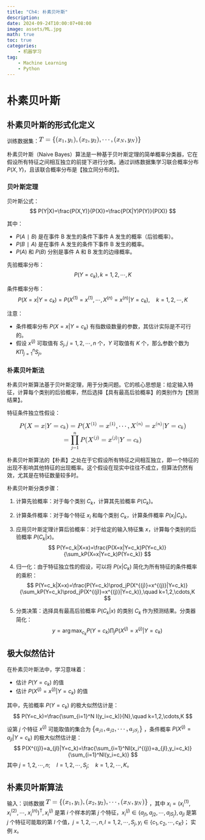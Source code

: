 ```yaml
---
title: "Ch4: 朴素贝叶斯"
description: 
date: 2024-09-24T10:00:07+08:00
image: assets/ML.jpg
math: true
toc: true
categories:
    - 机器学习
tag:
    - Machine Learning
    - Python
---
```


# 朴素贝叶斯
## 朴素贝叶斯的形式化定义

训练数据集：<svg xmlns="http://www.w3.org/2000/svg" width="35.145ex" height="2.262ex" viewBox="0 -750 15534.3 1000" xmlns:xlink="http://www.w3.org/1999/xlink" aria-hidden="true" style=""><defs><path id="MJX-2-TEX-I-1D447" d="M40 437Q21 437 21 445Q21 450 37 501T71 602L88 651Q93 669 101 677H569H659Q691 677 697 676T704 667Q704 661 687 553T668 444Q668 437 649 437Q640 437 637 437T631 442L629 445Q629 451 635 490T641 551Q641 586 628 604T573 629Q568 630 515 631Q469 631 457 630T439 622Q438 621 368 343T298 60Q298 48 386 46Q418 46 427 45T436 36Q436 31 433 22Q429 4 424 1L422 0Q419 0 415 0Q410 0 363 1T228 2Q99 2 64 0H49Q43 6 43 9T45 27Q49 40 55 46H83H94Q174 46 189 55Q190 56 191 56Q196 59 201 76T241 233Q258 301 269 344Q339 619 339 625Q339 630 310 630H279Q212 630 191 624Q146 614 121 583T67 467Q60 445 57 441T43 437H40Z"></path><path id="MJX-2-TEX-N-3D" d="M56 347Q56 360 70 367H707Q722 359 722 347Q722 336 708 328L390 327H72Q56 332 56 347ZM56 153Q56 168 72 173H708Q722 163 722 153Q722 140 707 133H70Q56 140 56 153Z"></path><path id="MJX-2-TEX-N-7B" d="M434 -231Q434 -244 428 -250H410Q281 -250 230 -184Q225 -177 222 -172T217 -161T213 -148T211 -133T210 -111T209 -84T209 -47T209 0Q209 21 209 53Q208 142 204 153Q203 154 203 155Q189 191 153 211T82 231Q71 231 68 234T65 250T68 266T82 269Q116 269 152 289T203 345Q208 356 208 377T209 529V579Q209 634 215 656T244 698Q270 724 324 740Q361 748 377 749Q379 749 390 749T408 750H428Q434 744 434 732Q434 719 431 716Q429 713 415 713Q362 710 332 689T296 647Q291 634 291 499V417Q291 370 288 353T271 314Q240 271 184 255L170 250L184 245Q202 239 220 230T262 196T290 137Q291 131 291 1Q291 -134 296 -147Q306 -174 339 -192T415 -213Q429 -213 431 -216Q434 -219 434 -231Z"></path><path id="MJX-2-TEX-N-28" d="M94 250Q94 319 104 381T127 488T164 576T202 643T244 695T277 729T302 750H315H319Q333 750 333 741Q333 738 316 720T275 667T226 581T184 443T167 250T184 58T225 -81T274 -167T316 -220T333 -241Q333 -250 318 -250H315H302L274 -226Q180 -141 137 -14T94 250Z"></path><path id="MJX-2-TEX-I-1D465" d="M52 289Q59 331 106 386T222 442Q257 442 286 424T329 379Q371 442 430 442Q467 442 494 420T522 361Q522 332 508 314T481 292T458 288Q439 288 427 299T415 328Q415 374 465 391Q454 404 425 404Q412 404 406 402Q368 386 350 336Q290 115 290 78Q290 50 306 38T341 26Q378 26 414 59T463 140Q466 150 469 151T485 153H489Q504 153 504 145Q504 144 502 134Q486 77 440 33T333 -11Q263 -11 227 52Q186 -10 133 -10H127Q78 -10 57 16T35 71Q35 103 54 123T99 143Q142 143 142 101Q142 81 130 66T107 46T94 41L91 40Q91 39 97 36T113 29T132 26Q168 26 194 71Q203 87 217 139T245 247T261 313Q266 340 266 352Q266 380 251 392T217 404Q177 404 142 372T93 290Q91 281 88 280T72 278H58Q52 284 52 289Z"></path><path id="MJX-2-TEX-N-31" d="M213 578L200 573Q186 568 160 563T102 556H83V602H102Q149 604 189 617T245 641T273 663Q275 666 285 666Q294 666 302 660V361L303 61Q310 54 315 52T339 48T401 46H427V0H416Q395 3 257 3Q121 3 100 0H88V46H114Q136 46 152 46T177 47T193 50T201 52T207 57T213 61V578Z"></path><path id="MJX-2-TEX-N-2C" d="M78 35T78 60T94 103T137 121Q165 121 187 96T210 8Q210 -27 201 -60T180 -117T154 -158T130 -185T117 -194Q113 -194 104 -185T95 -172Q95 -168 106 -156T131 -126T157 -76T173 -3V9L172 8Q170 7 167 6T161 3T152 1T140 0Q113 0 96 17Z"></path><path id="MJX-2-TEX-I-1D466" d="M21 287Q21 301 36 335T84 406T158 442Q199 442 224 419T250 355Q248 336 247 334Q247 331 231 288T198 191T182 105Q182 62 196 45T238 27Q261 27 281 38T312 61T339 94Q339 95 344 114T358 173T377 247Q415 397 419 404Q432 431 462 431Q475 431 483 424T494 412T496 403Q496 390 447 193T391 -23Q363 -106 294 -155T156 -205Q111 -205 77 -183T43 -117Q43 -95 50 -80T69 -58T89 -48T106 -45Q150 -45 150 -87Q150 -107 138 -122T115 -142T102 -147L99 -148Q101 -153 118 -160T152 -167H160Q177 -167 186 -165Q219 -156 247 -127T290 -65T313 -9T321 21L315 17Q309 13 296 6T270 -6Q250 -11 231 -11Q185 -11 150 11T104 82Q103 89 103 113Q103 170 138 262T173 379Q173 380 173 381Q173 390 173 393T169 400T158 404H154Q131 404 112 385T82 344T65 302T57 280Q55 278 41 278H27Q21 284 21 287Z"></path><path id="MJX-2-TEX-N-29" d="M60 749L64 750Q69 750 74 750H86L114 726Q208 641 251 514T294 250Q294 182 284 119T261 12T224 -76T186 -143T145 -194T113 -227T90 -246Q87 -249 86 -250H74Q66 -250 63 -250T58 -247T55 -238Q56 -237 66 -225Q221 -64 221 250T66 725Q56 737 55 738Q55 746 60 749Z"></path><path id="MJX-2-TEX-N-32" d="M109 429Q82 429 66 447T50 491Q50 562 103 614T235 666Q326 666 387 610T449 465Q449 422 429 383T381 315T301 241Q265 210 201 149L142 93L218 92Q375 92 385 97Q392 99 409 186V189H449V186Q448 183 436 95T421 3V0H50V19V31Q50 38 56 46T86 81Q115 113 136 137Q145 147 170 174T204 211T233 244T261 278T284 308T305 340T320 369T333 401T340 431T343 464Q343 527 309 573T212 619Q179 619 154 602T119 569T109 550Q109 549 114 549Q132 549 151 535T170 489Q170 464 154 447T109 429Z"></path><path id="MJX-2-TEX-N-22EF" d="M78 250Q78 274 95 292T138 310Q162 310 180 294T199 251Q199 226 182 208T139 190T96 207T78 250ZM525 250Q525 274 542 292T585 310Q609 310 627 294T646 251Q646 226 629 208T586 190T543 207T525 250ZM972 250Q972 274 989 292T1032 310Q1056 310 1074 294T1093 251Q1093 226 1076 208T1033 190T990 207T972 250Z"></path><path id="MJX-2-TEX-I-1D441" d="M234 637Q231 637 226 637Q201 637 196 638T191 649Q191 676 202 682Q204 683 299 683Q376 683 387 683T401 677Q612 181 616 168L670 381Q723 592 723 606Q723 633 659 637Q635 637 635 648Q635 650 637 660Q641 676 643 679T653 683Q656 683 684 682T767 680Q817 680 843 681T873 682Q888 682 888 672Q888 650 880 642Q878 637 858 637Q787 633 769 597L620 7Q618 0 599 0Q585 0 582 2Q579 5 453 305L326 604L261 344Q196 88 196 79Q201 46 268 46H278Q284 41 284 38T282 19Q278 6 272 0H259Q228 2 151 2Q123 2 100 2T63 2T46 1Q31 1 31 10Q31 14 34 26T39 40Q41 46 62 46Q130 49 150 85Q154 91 221 362L289 634Q287 635 234 637Z"></path><path id="MJX-2-TEX-N-7D" d="M65 731Q65 745 68 747T88 750Q171 750 216 725T279 670Q288 649 289 635T291 501Q292 362 293 357Q306 312 345 291T417 269Q428 269 431 266T434 250T431 234T417 231Q380 231 345 210T298 157Q293 143 292 121T291 -28V-79Q291 -134 285 -156T256 -198Q202 -250 89 -250Q71 -250 68 -247T65 -230Q65 -224 65 -223T66 -218T69 -214T77 -213Q91 -213 108 -210T146 -200T183 -177T207 -139Q208 -134 209 3L210 139Q223 196 280 230Q315 247 330 250Q305 257 280 270Q225 304 212 352L210 362L209 498Q208 635 207 640Q195 680 154 696T77 713Q68 713 67 716T65 731Z"></path></defs><g stroke="currentColor" fill="currentColor" stroke-width="0" transform="matrix(1 0 0 -1 0 0)"><g data-mml-node="math"><g data-mml-node="mi"><use xlink:href="#MJX-2-TEX-I-1D447"></use></g><g data-mml-node="mo" transform="translate(981.8, 0)"><use xlink:href="#MJX-2-TEX-N-3D"></use></g><g data-mml-node="mo" transform="translate(2037.6, 0)"><use xlink:href="#MJX-2-TEX-N-7B"></use></g><g data-mml-node="mo" transform="translate(2537.6, 0)"><use xlink:href="#MJX-2-TEX-N-28"></use></g><g data-mml-node="msub" transform="translate(2926.6, 0)"><g data-mml-node="mi"><use xlink:href="#MJX-2-TEX-I-1D465"></use></g><g data-mml-node="mn" transform="translate(572, -150) scale(0.707)"><use xlink:href="#MJX-2-TEX-N-31"></use></g></g><g data-mml-node="mo" transform="translate(3902.1, 0)"><use xlink:href="#MJX-2-TEX-N-2C"></use></g><g data-mml-node="msub" transform="translate(4346.8, 0)"><g data-mml-node="mi"><use xlink:href="#MJX-2-TEX-I-1D466"></use></g><g data-mml-node="mn" transform="translate(490, -150) scale(0.707)"><use xlink:href="#MJX-2-TEX-N-31"></use></g></g><g data-mml-node="mo" transform="translate(5240.3, 0)"><use xlink:href="#MJX-2-TEX-N-29"></use></g><g data-mml-node="mo" transform="translate(5629.3, 0)"><use xlink:href="#MJX-2-TEX-N-2C"></use></g><g data-mml-node="mo" transform="translate(6074, 0)"><use xlink:href="#MJX-2-TEX-N-28"></use></g><g data-mml-node="msub" transform="translate(6463, 0)"><g data-mml-node="mi"><use xlink:href="#MJX-2-TEX-I-1D465"></use></g><g data-mml-node="mn" transform="translate(572, -150) scale(0.707)"><use xlink:href="#MJX-2-TEX-N-32"></use></g></g><g data-mml-node="mo" transform="translate(7438.5, 0)"><use xlink:href="#MJX-2-TEX-N-2C"></use></g><g data-mml-node="msub" transform="translate(7883.2, 0)"><g data-mml-node="mi"><use xlink:href="#MJX-2-TEX-I-1D466"></use></g><g data-mml-node="mn" transform="translate(490, -150) scale(0.707)"><use xlink:href="#MJX-2-TEX-N-32"></use></g></g><g data-mml-node="mo" transform="translate(8776.8, 0)"><use xlink:href="#MJX-2-TEX-N-29"></use></g><g data-mml-node="mo" transform="translate(9165.8, 0)"><use xlink:href="#MJX-2-TEX-N-2C"></use></g><g data-mml-node="mo" transform="translate(9610.4, 0)"><use xlink:href="#MJX-2-TEX-N-22EF"></use></g><g data-mml-node="mo" transform="translate(10949.1, 0)"><use xlink:href="#MJX-2-TEX-N-2C"></use></g><g data-mml-node="mo" transform="translate(11393.8, 0)"><use xlink:href="#MJX-2-TEX-N-28"></use></g><g data-mml-node="msub" transform="translate(11782.8, 0)"><g data-mml-node="mi"><use xlink:href="#MJX-2-TEX-I-1D465"></use></g><g data-mml-node="mi" transform="translate(572, -150) scale(0.707)"><use xlink:href="#MJX-2-TEX-I-1D441"></use></g></g><g data-mml-node="mo" transform="translate(13032.7, 0)"><use xlink:href="#MJX-2-TEX-N-2C"></use></g><g data-mml-node="msub" transform="translate(13477.3, 0)"><g data-mml-node="mi"><use xlink:href="#MJX-2-TEX-I-1D466"></use></g><g data-mml-node="mi" transform="translate(490, -150) scale(0.707)"><use xlink:href="#MJX-2-TEX-I-1D441"></use></g></g><g data-mml-node="mo" transform="translate(14645.3, 0)"><use xlink:href="#MJX-2-TEX-N-29"></use></g><g data-mml-node="mo" transform="translate(15034.3, 0)"><use xlink:href="#MJX-2-TEX-N-7D"></use></g></g></g></svg>

朴素贝叶斯（Naive Bayes）算法是一种基于贝叶斯定理的简单概率分类器，它在假设所有特征之间相互独立的前提下进行分类。通过训练数据集学习联合概率分布 $P(X, Y)$，且该联合概率分布是【独立同分布的】。

### 贝叶斯定理

贝叶斯公式：
$$
P(Y|X)=\frac{P(X,Y)}{P(X)}=\frac{P(X|Y)P(Y)}{P(X)}
$$

其中：
- $P(A∣B)$ 是在事件 B 发生的条件下事件 A 发生的概率（后验概率）。
- $P(B∣A)$ 是在事件 A 发生的条件下事件 B 发生的概率。
- $P(A)$ 和 $P(B)$ 分别是事件 A 和 B 发生的边缘概率。

先验概率分布：
$$
P(Y = c_k), k = 1, 2, \cdots, K
$$

条件概率分布：
$$
P(X=x|Y=c_k)=P(X^{(1)}=x^{(1)},\cdots,X^{(n)}=x^{(n)}|Y=c_k),\quad k=1,2,\cdots,K
$$

注意：
- 条件概率分布 $P(X = x | Y = c_k)$ 有指数级数量的参数，其估计实际是不可行的。
- 假设 $x^{(j)}$ 可取值有 $S_j, j = 1, 2, \cdots, n$ 个，$Y$ 可取值有 $K$ 个，那么参数个数为 $K \Pi^{n}_{j = 1} S_j$。

### 朴素贝叶斯法

朴素贝叶斯算法基于贝叶斯定理，用于分类问题。它的核心思想是：给定输入特征，计算每个类别的后验概率，然后选择【具有最高后验概率】的类别作为【预测结果】。

特征条件独立性假设：

<div style='display: flex; justify-content: center;'>
<svg xmlns="http://www.w3.org/2000/svg" width="57.472ex" height="9.928ex" viewBox="0 -2444 25402.7 4388.1" xmlns:xlink="http://www.w3.org/1999/xlink" aria-hidden="true" style=""><defs><path id="MJX-3-TEX-I-1D443" d="M287 628Q287 635 230 637Q206 637 199 638T192 648Q192 649 194 659Q200 679 203 681T397 683Q587 682 600 680Q664 669 707 631T751 530Q751 453 685 389Q616 321 507 303Q500 302 402 301H307L277 182Q247 66 247 59Q247 55 248 54T255 50T272 48T305 46H336Q342 37 342 35Q342 19 335 5Q330 0 319 0Q316 0 282 1T182 2Q120 2 87 2T51 1Q33 1 33 11Q33 13 36 25Q40 41 44 43T67 46Q94 46 127 49Q141 52 146 61Q149 65 218 339T287 628ZM645 554Q645 567 643 575T634 597T609 619T560 635Q553 636 480 637Q463 637 445 637T416 636T404 636Q391 635 386 627Q384 621 367 550T332 412T314 344Q314 342 395 342H407H430Q542 342 590 392Q617 419 631 471T645 554Z"></path><path id="MJX-3-TEX-N-28" d="M94 250Q94 319 104 381T127 488T164 576T202 643T244 695T277 729T302 750H315H319Q333 750 333 741Q333 738 316 720T275 667T226 581T184 443T167 250T184 58T225 -81T274 -167T316 -220T333 -241Q333 -250 318 -250H315H302L274 -226Q180 -141 137 -14T94 250Z"></path><path id="MJX-3-TEX-I-1D44B" d="M42 0H40Q26 0 26 11Q26 15 29 27Q33 41 36 43T55 46Q141 49 190 98Q200 108 306 224T411 342Q302 620 297 625Q288 636 234 637H206Q200 643 200 645T202 664Q206 677 212 683H226Q260 681 347 681Q380 681 408 681T453 682T473 682Q490 682 490 671Q490 670 488 658Q484 643 481 640T465 637Q434 634 411 620L488 426L541 485Q646 598 646 610Q646 628 622 635Q617 635 609 637Q594 637 594 648Q594 650 596 664Q600 677 606 683H618Q619 683 643 683T697 681T738 680Q828 680 837 683H845Q852 676 852 672Q850 647 840 637H824Q790 636 763 628T722 611T698 593L687 584Q687 585 592 480L505 384Q505 383 536 304T601 142T638 56Q648 47 699 46Q734 46 734 37Q734 35 732 23Q728 7 725 4T711 1Q708 1 678 1T589 2Q528 2 496 2T461 1Q444 1 444 10Q444 11 446 25Q448 35 450 39T455 44T464 46T480 47T506 54Q523 62 523 64Q522 64 476 181L429 299Q241 95 236 84Q232 76 232 72Q232 53 261 47Q262 47 267 47T273 46Q276 46 277 46T280 45T283 42T284 35Q284 26 282 19Q279 6 276 4T261 1Q258 1 243 1T201 2T142 2Q64 2 42 0Z"></path><path id="MJX-3-TEX-N-3D" d="M56 347Q56 360 70 367H707Q722 359 722 347Q722 336 708 328L390 327H72Q56 332 56 347ZM56 153Q56 168 72 173H708Q722 163 722 153Q722 140 707 133H70Q56 140 56 153Z"></path><path id="MJX-3-TEX-I-1D465" d="M52 289Q59 331 106 386T222 442Q257 442 286 424T329 379Q371 442 430 442Q467 442 494 420T522 361Q522 332 508 314T481 292T458 288Q439 288 427 299T415 328Q415 374 465 391Q454 404 425 404Q412 404 406 402Q368 386 350 336Q290 115 290 78Q290 50 306 38T341 26Q378 26 414 59T463 140Q466 150 469 151T485 153H489Q504 153 504 145Q504 144 502 134Q486 77 440 33T333 -11Q263 -11 227 52Q186 -10 133 -10H127Q78 -10 57 16T35 71Q35 103 54 123T99 143Q142 143 142 101Q142 81 130 66T107 46T94 41L91 40Q91 39 97 36T113 29T132 26Q168 26 194 71Q203 87 217 139T245 247T261 313Q266 340 266 352Q266 380 251 392T217 404Q177 404 142 372T93 290Q91 281 88 280T72 278H58Q52 284 52 289Z"></path><path id="MJX-3-TEX-N-7C" d="M139 -249H137Q125 -249 119 -235V251L120 737Q130 750 139 750Q152 750 159 735V-235Q151 -249 141 -249H139Z"></path><path id="MJX-3-TEX-I-1D44C" d="M66 637Q54 637 49 637T39 638T32 641T30 647T33 664T42 682Q44 683 56 683Q104 680 165 680Q288 680 306 683H316Q322 677 322 674T320 656Q316 643 310 637H298Q242 637 242 624Q242 619 292 477T343 333L346 336Q350 340 358 349T379 373T411 410T454 461Q546 568 561 587T577 618Q577 634 545 637Q528 637 528 647Q528 649 530 661Q533 676 535 679T549 683Q551 683 578 682T657 680Q684 680 713 681T746 682Q763 682 763 673Q763 669 760 657T755 643Q753 637 734 637Q662 632 617 587Q608 578 477 424L348 273L322 169Q295 62 295 57Q295 46 363 46Q379 46 384 45T390 35Q390 33 388 23Q384 6 382 4T366 1Q361 1 324 1T232 2Q170 2 138 2T102 1Q84 1 84 9Q84 14 87 24Q88 27 89 30T90 35T91 39T93 42T96 44T101 45T107 45T116 46T129 46Q168 47 180 50T198 63Q201 68 227 171L252 274L129 623Q128 624 127 625T125 627T122 629T118 631T113 633T105 634T96 635T83 636T66 637Z"></path><path id="MJX-3-TEX-I-1D450" d="M34 159Q34 268 120 355T306 442Q362 442 394 418T427 355Q427 326 408 306T360 285Q341 285 330 295T319 325T330 359T352 380T366 386H367Q367 388 361 392T340 400T306 404Q276 404 249 390Q228 381 206 359Q162 315 142 235T121 119Q121 73 147 50Q169 26 205 26H209Q321 26 394 111Q403 121 406 121Q410 121 419 112T429 98T420 83T391 55T346 25T282 0T202 -11Q127 -11 81 37T34 159Z"></path><path id="MJX-3-TEX-I-1D458" d="M121 647Q121 657 125 670T137 683Q138 683 209 688T282 694Q294 694 294 686Q294 679 244 477Q194 279 194 272Q213 282 223 291Q247 309 292 354T362 415Q402 442 438 442Q468 442 485 423T503 369Q503 344 496 327T477 302T456 291T438 288Q418 288 406 299T394 328Q394 353 410 369T442 390L458 393Q446 405 434 405H430Q398 402 367 380T294 316T228 255Q230 254 243 252T267 246T293 238T320 224T342 206T359 180T365 147Q365 130 360 106T354 66Q354 26 381 26Q429 26 459 145Q461 153 479 153H483Q499 153 499 144Q499 139 496 130Q455 -11 378 -11Q333 -11 305 15T277 90Q277 108 280 121T283 145Q283 167 269 183T234 206T200 217T182 220H180Q168 178 159 139T145 81T136 44T129 20T122 7T111 -2Q98 -11 83 -11Q66 -11 57 -1T48 16Q48 26 85 176T158 471L195 616Q196 629 188 632T149 637H144Q134 637 131 637T124 640T121 647Z"></path><path id="MJX-3-TEX-N-29" d="M60 749L64 750Q69 750 74 750H86L114 726Q208 641 251 514T294 250Q294 182 284 119T261 12T224 -76T186 -143T145 -194T113 -227T90 -246Q87 -249 86 -250H74Q66 -250 63 -250T58 -247T55 -238Q56 -237 66 -225Q221 -64 221 250T66 725Q56 737 55 738Q55 746 60 749Z"></path><path id="MJX-3-TEX-N-31" d="M213 578L200 573Q186 568 160 563T102 556H83V602H102Q149 604 189 617T245 641T273 663Q275 666 285 666Q294 666 302 660V361L303 61Q310 54 315 52T339 48T401 46H427V0H416Q395 3 257 3Q121 3 100 0H88V46H114Q136 46 152 46T177 47T193 50T201 52T207 57T213 61V578Z"></path><path id="MJX-3-TEX-N-2C" d="M78 35T78 60T94 103T137 121Q165 121 187 96T210 8Q210 -27 201 -60T180 -117T154 -158T130 -185T117 -194Q113 -194 104 -185T95 -172Q95 -168 106 -156T131 -126T157 -76T173 -3V9L172 8Q170 7 167 6T161 3T152 1T140 0Q113 0 96 17Z"></path><path id="MJX-3-TEX-N-22EF" d="M78 250Q78 274 95 292T138 310Q162 310 180 294T199 251Q199 226 182 208T139 190T96 207T78 250ZM525 250Q525 274 542 292T585 310Q609 310 627 294T646 251Q646 226 629 208T586 190T543 207T525 250ZM972 250Q972 274 989 292T1032 310Q1056 310 1074 294T1093 251Q1093 226 1076 208T1033 190T990 207T972 250Z"></path><path id="MJX-3-TEX-I-1D45B" d="M21 287Q22 293 24 303T36 341T56 388T89 425T135 442Q171 442 195 424T225 390T231 369Q231 367 232 367L243 378Q304 442 382 442Q436 442 469 415T503 336T465 179T427 52Q427 26 444 26Q450 26 453 27Q482 32 505 65T540 145Q542 153 560 153Q580 153 580 145Q580 144 576 130Q568 101 554 73T508 17T439 -10Q392 -10 371 17T350 73Q350 92 386 193T423 345Q423 404 379 404H374Q288 404 229 303L222 291L189 157Q156 26 151 16Q138 -11 108 -11Q95 -11 87 -5T76 7T74 17Q74 30 112 180T152 343Q153 348 153 366Q153 405 129 405Q91 405 66 305Q60 285 60 284Q58 278 41 278H27Q21 284 21 287Z"></path><path id="MJX-3-TEX-LO-220F" d="M220 812Q220 813 218 819T214 829T208 840T199 853T185 866T166 878T140 887T107 893T66 896H56V950H1221V896H1211Q1080 896 1058 812V-311Q1076 -396 1211 -396H1221V-450H725V-396H735Q864 -396 888 -314Q889 -312 889 -311V896H388V292L389 -311Q405 -396 542 -396H552V-450H56V-396H66Q195 -396 219 -314Q220 -312 220 -311V812Z"></path><path id="MJX-3-TEX-I-1D457" d="M297 596Q297 627 318 644T361 661Q378 661 389 651T403 623Q403 595 384 576T340 557Q322 557 310 567T297 596ZM288 376Q288 405 262 405Q240 405 220 393T185 362T161 325T144 293L137 279Q135 278 121 278H107Q101 284 101 286T105 299Q126 348 164 391T252 441Q253 441 260 441T272 442Q296 441 316 432Q341 418 354 401T367 348V332L318 133Q267 -67 264 -75Q246 -125 194 -164T75 -204Q25 -204 7 -183T-12 -137Q-12 -110 7 -91T53 -71Q70 -71 82 -81T95 -112Q95 -148 63 -167Q69 -168 77 -168Q111 -168 139 -140T182 -74L193 -32Q204 11 219 72T251 197T278 308T289 365Q289 372 288 376Z"></path></defs><g stroke="currentColor" fill="currentColor" stroke-width="0" transform="matrix(1 0 0 -1 0 0)"><g data-mml-node="math"><g data-mml-node="mtable"><g data-mml-node="mtr" transform="translate(0, 1500.7)"><g data-mml-node="mtd"><g data-mml-node="mi"><use xlink:href="#MJX-3-TEX-I-1D443"></use></g><g data-mml-node="mo" transform="translate(751, 0)"><use xlink:href="#MJX-3-TEX-N-28"></use></g><g data-mml-node="mi" transform="translate(1140, 0)"><use xlink:href="#MJX-3-TEX-I-1D44B"></use></g><g data-mml-node="mo" transform="translate(2269.8, 0)"><use xlink:href="#MJX-3-TEX-N-3D"></use></g><g data-mml-node="mi" transform="translate(3325.6, 0)"><use xlink:href="#MJX-3-TEX-I-1D465"></use></g><g data-mml-node="TeXAtom" data-mjx-texclass="ORD" transform="translate(3897.6, 0)"><g data-mml-node="mo"><use xlink:href="#MJX-3-TEX-N-7C"></use></g></g><g data-mml-node="mi" transform="translate(4175.6, 0)"><use xlink:href="#MJX-3-TEX-I-1D44C"></use></g><g data-mml-node="mo" transform="translate(5216.3, 0)"><use xlink:href="#MJX-3-TEX-N-3D"></use></g><g data-mml-node="msub" transform="translate(6272.1, 0)"><g data-mml-node="mi"><use xlink:href="#MJX-3-TEX-I-1D450"></use></g><g data-mml-node="TeXAtom" transform="translate(433, -150) scale(0.707)" data-mjx-texclass="ORD"><g data-mml-node="mi"><use xlink:href="#MJX-3-TEX-I-1D458"></use></g></g></g><g data-mml-node="mo" transform="translate(7123.5, 0)"><use xlink:href="#MJX-3-TEX-N-29"></use></g><g data-mml-node="mo" transform="translate(7790.3, 0)"><use xlink:href="#MJX-3-TEX-N-3D"></use></g><g data-mml-node="mi" transform="translate(8846.1, 0)"><use xlink:href="#MJX-3-TEX-I-1D443"></use></g><g data-mml-node="mo" transform="translate(9597.1, 0)"><use xlink:href="#MJX-3-TEX-N-28"></use></g><g data-mml-node="msup" transform="translate(9986.1, 0)"><g data-mml-node="mi"><use xlink:href="#MJX-3-TEX-I-1D44B"></use></g><g data-mml-node="TeXAtom" transform="translate(903.2, 413) scale(0.707)" data-mjx-texclass="ORD"><g data-mml-node="mo"><use xlink:href="#MJX-3-TEX-N-28"></use></g><g data-mml-node="mn" transform="translate(389, 0)"><use xlink:href="#MJX-3-TEX-N-31"></use></g><g data-mml-node="mo" transform="translate(889, 0)"><use xlink:href="#MJX-3-TEX-N-29"></use></g></g></g><g data-mml-node="mo" transform="translate(12120.7, 0)"><use xlink:href="#MJX-3-TEX-N-3D"></use></g><g data-mml-node="msup" transform="translate(13176.5, 0)"><g data-mml-node="mi"><use xlink:href="#MJX-3-TEX-I-1D465"></use></g><g data-mml-node="TeXAtom" transform="translate(572, 413) scale(0.707)" data-mjx-texclass="ORD"><g data-mml-node="mo"><use xlink:href="#MJX-3-TEX-N-28"></use></g><g data-mml-node="mn" transform="translate(389, 0)"><use xlink:href="#MJX-3-TEX-N-31"></use></g><g data-mml-node="mo" transform="translate(889, 0)"><use xlink:href="#MJX-3-TEX-N-29"></use></g></g></g><g data-mml-node="mo" transform="translate(14702.2, 0)"><use xlink:href="#MJX-3-TEX-N-2C"></use></g><g data-mml-node="mo" transform="translate(15146.9, 0)"><use xlink:href="#MJX-3-TEX-N-22EF"></use></g><g data-mml-node="mo" transform="translate(16485.5, 0)"><use xlink:href="#MJX-3-TEX-N-2C"></use></g><g data-mml-node="msup" transform="translate(16930.2, 0)"><g data-mml-node="mi"><use xlink:href="#MJX-3-TEX-I-1D44B"></use></g><g data-mml-node="TeXAtom" transform="translate(903.2, 413) scale(0.707)" data-mjx-texclass="ORD"><g data-mml-node="mo"><use xlink:href="#MJX-3-TEX-N-28"></use></g><g data-mml-node="mi" transform="translate(389, 0)"><use xlink:href="#MJX-3-TEX-I-1D45B"></use></g><g data-mml-node="mo" transform="translate(989, 0)"><use xlink:href="#MJX-3-TEX-N-29"></use></g></g></g><g data-mml-node="mo" transform="translate(19135.6, 0)"><use xlink:href="#MJX-3-TEX-N-3D"></use></g><g data-mml-node="msup" transform="translate(20191.3, 0)"><g data-mml-node="mi"><use xlink:href="#MJX-3-TEX-I-1D465"></use></g><g data-mml-node="TeXAtom" transform="translate(572, 413) scale(0.707)" data-mjx-texclass="ORD"><g data-mml-node="mo"><use xlink:href="#MJX-3-TEX-N-28"></use></g><g data-mml-node="mi" transform="translate(389, 0)"><use xlink:href="#MJX-3-TEX-I-1D45B"></use></g><g data-mml-node="mo" transform="translate(989, 0)"><use xlink:href="#MJX-3-TEX-N-29"></use></g></g></g><g data-mml-node="TeXAtom" data-mjx-texclass="ORD" transform="translate(21787.7, 0)"><g data-mml-node="mo"><use xlink:href="#MJX-3-TEX-N-7C"></use></g></g><g data-mml-node="mi" transform="translate(22065.7, 0)"><use xlink:href="#MJX-3-TEX-I-1D44C"></use></g><g data-mml-node="mo" transform="translate(23106.5, 0)"><use xlink:href="#MJX-3-TEX-N-3D"></use></g><g data-mml-node="msub" transform="translate(24162.3, 0)"><g data-mml-node="mi"><use xlink:href="#MJX-3-TEX-I-1D450"></use></g><g data-mml-node="TeXAtom" transform="translate(433, -150) scale(0.707)" data-mjx-texclass="ORD"><g data-mml-node="mi"><use xlink:href="#MJX-3-TEX-I-1D458"></use></g></g></g><g data-mml-node="mo" transform="translate(25013.7, 0)"><use xlink:href="#MJX-3-TEX-N-29"></use></g></g></g><g data-mml-node="mtr" transform="translate(0, -611.8)"><g data-mml-node="mtd" transform="translate(6777.8, 0)"><g data-mml-node="mo"><use xlink:href="#MJX-3-TEX-N-3D"></use></g><g data-mml-node="munderover" transform="translate(1055.8, 0)"><g data-mml-node="mo"><use xlink:href="#MJX-3-TEX-LO-220F"></use></g><g data-mml-node="TeXAtom" transform="translate(41.5, -1087.9) scale(0.707)" data-mjx-texclass="ORD"><g data-mml-node="mi"><use xlink:href="#MJX-3-TEX-I-1D457"></use></g><g data-mml-node="mo" transform="translate(412, 0)"><use xlink:href="#MJX-3-TEX-N-3D"></use></g><g data-mml-node="mn" transform="translate(1190, 0)"><use xlink:href="#MJX-3-TEX-N-31"></use></g></g><g data-mml-node="mi" transform="translate(426.9, 1150) scale(0.707)"><use xlink:href="#MJX-3-TEX-I-1D45B"></use></g></g><g data-mml-node="mi" transform="translate(2500.4, 0)"><use xlink:href="#MJX-3-TEX-I-1D443"></use></g><g data-mml-node="mo" transform="translate(3251.4, 0)"><use xlink:href="#MJX-3-TEX-N-28"></use></g><g data-mml-node="msup" transform="translate(3640.4, 0)"><g data-mml-node="mi"><use xlink:href="#MJX-3-TEX-I-1D44B"></use></g><g data-mml-node="TeXAtom" transform="translate(903.2, 413) scale(0.707)" data-mjx-texclass="ORD"><g data-mml-node="mo"><use xlink:href="#MJX-3-TEX-N-28"></use></g><g data-mml-node="mi" transform="translate(389, 0)"><use xlink:href="#MJX-3-TEX-I-1D457"></use></g><g data-mml-node="mo" transform="translate(801, 0)"><use xlink:href="#MJX-3-TEX-N-29"></use></g></g></g><g data-mml-node="mo" transform="translate(5712.9, 0)"><use xlink:href="#MJX-3-TEX-N-3D"></use></g><g data-mml-node="msup" transform="translate(6768.7, 0)"><g data-mml-node="mi"><use xlink:href="#MJX-3-TEX-I-1D465"></use></g><g data-mml-node="TeXAtom" transform="translate(572, 413) scale(0.707)" data-mjx-texclass="ORD"><g data-mml-node="mo"><use xlink:href="#MJX-3-TEX-N-28"></use></g><g data-mml-node="mi" transform="translate(389, 0)"><use xlink:href="#MJX-3-TEX-I-1D457"></use></g><g data-mml-node="mo" transform="translate(801, 0)"><use xlink:href="#MJX-3-TEX-N-29"></use></g></g></g><g data-mml-node="TeXAtom" data-mjx-texclass="ORD" transform="translate(8232.1, 0)"><g data-mml-node="mo"><use xlink:href="#MJX-3-TEX-N-7C"></use></g></g><g data-mml-node="mi" transform="translate(8510.1, 0)"><use xlink:href="#MJX-3-TEX-I-1D44C"></use></g><g data-mml-node="mo" transform="translate(9550.9, 0)"><use xlink:href="#MJX-3-TEX-N-3D"></use></g><g data-mml-node="msub" transform="translate(10606.7, 0)"><g data-mml-node="mi"><use xlink:href="#MJX-3-TEX-I-1D450"></use></g><g data-mml-node="mi" transform="translate(433, -150) scale(0.707)"><use xlink:href="#MJX-3-TEX-I-1D458"></use></g></g><g data-mml-node="mo" transform="translate(11458.1, 0)"><use xlink:href="#MJX-3-TEX-N-29"></use></g></g></g></g></g></g></svg>
</div>

朴素贝叶斯算法的【朴素】之处在于它假设所有特征之间相互独立，即一个特征的出现不影响其他特征的出现概率。这个假设在现实中往往不成立，但算法仍然有效，尤其是在特征数量较多时。

朴素贝叶斯分类步骤：
1. 计算先验概率：对于每个类别 $C_k$，计算其先验概率 $P(C_k)$。

2. 计算条件概率：对于每个特征 $x_i$ 和每个类别 $C_k$，计算条件概率 $P(x_i|C_k)$。

3. 应用贝叶斯定理计算后验概率：对于给定的输入特征集 $x$，计算每个类别的后验概率 $P(C_k|x)$。
   $$ P(Y=c_k|X=x)=\frac{P(X=x|Y=c_k)P(Y=c_k)}{\sum_kP(X=x|Y=c_k)P(Y=c_k)} $$

4. 归一化：由于特征独立性的假设，可以将 $P(x|C_k)$ 简化为所有特征的条件概率的乘积：
   $$ P(Y=c_k|X=x)=\frac{P(Y=c_k)\prod_jP(X^{(j)}=x^{(j)}|Y=c_k)}{\sum_kP(Y=c_k)\prod_jP(X^{(j)}=x^{(j)}|Y=c_k)},\quad k=1,2,\cdots,K $$

5. 分类决策：选择具有最高后验概率 $P(C_k|x)$ 的类别 $C_k$ 作为预测结果。分类器简化：
    $$ y=\arg\max_{c_k}P(Y=c_k)\prod_jP(X^{(j)}=x^{(j)}|Y=c_k) $$

## 极大似然估计

在朴素贝叶斯法中，学习意味着：
- 估计 $P(Y = c_k)$ 的值
- 估计 $P(X^{(j)} = x^{(j)} | Y = c_k)$ 的值

其中，先验概率 $P(Y = c_k)$ 的极大似然估计是：
$$
P(Y=c_k)=\frac{\sum_{i=1}^N I(y_i=c_k)}{N},\quad k=1,2,\cdots,K
$$

设第 $j$ 个特征 $x^{(j)}$ 可能取值的集合为
<svg xmlns="http://www.w3.org/2000/svg" width="17.343ex" height="2.507ex" role="img" focusable="false" viewBox="0 -750 7665.6 1108.1" style="vertical-align: -0.81ex;"><g stroke="currentColor" fill="currentColor" stroke-width="0" transform="matrix(1 0 0 -1 0 0)"><g data-mml-node="math"><g data-mml-node="mo"><path data-c="7B" d="M434 -231Q434 -244 428 -250H410Q281 -250 230 -184Q225 -177 222 -172T217 -161T213 -148T211 -133T210 -111T209 -84T209 -47T209 0Q209 21 209 53Q208 142 204 153Q203 154 203 155Q189 191 153 211T82 231Q71 231 68 234T65 250T68 266T82 269Q116 269 152 289T203 345Q208 356 208 377T209 529V579Q209 634 215 656T244 698Q270 724 324 740Q361 748 377 749Q379 749 390 749T408 750H428Q434 744 434 732Q434 719 431 716Q429 713 415 713Q362 710 332 689T296 647Q291 634 291 499V417Q291 370 288 353T271 314Q240 271 184 255L170 250L184 245Q202 239 220 230T262 196T290 137Q291 131 291 1Q291 -134 296 -147Q306 -174 339 -192T415 -213Q429 -213 431 -216Q434 -219 434 -231Z"></path></g><g data-mml-node="msub" transform="translate(500, 0)"><g data-mml-node="mi"><path data-c="61" d="M33 157Q33 258 109 349T280 441Q331 441 370 392Q386 422 416 422Q429 422 439 414T449 394Q449 381 412 234T374 68Q374 43 381 35T402 26Q411 27 422 35Q443 55 463 131Q469 151 473 152Q475 153 483 153H487Q506 153 506 144Q506 138 501 117T481 63T449 13Q436 0 417 -8Q409 -10 393 -10Q359 -10 336 5T306 36L300 51Q299 52 296 50Q294 48 292 46Q233 -10 172 -10Q117 -10 75 30T33 157ZM351 328Q351 334 346 350T323 385T277 405Q242 405 210 374T160 293Q131 214 119 129Q119 126 119 118T118 106Q118 61 136 44T179 26Q217 26 254 59T298 110Q300 114 325 217T351 328Z"></path></g><g data-mml-node="TeXAtom" transform="translate(529, -150) scale(0.707)" data-mjx-texclass="ORD"><g data-mml-node="mi"><path data-c="6A" d="M297 596Q297 627 318 644T361 661Q378 661 389 651T403 623Q403 595 384 576T340 557Q322 557 310 567T297 596ZM288 376Q288 405 262 405Q240 405 220 393T185 362T161 325T144 293L137 279Q135 278 121 278H107Q101 284 101 286T105 299Q126 348 164 391T252 441Q253 441 260 441T272 442Q296 441 316 432Q341 418 354 401T367 348V332L318 133Q267 -67 264 -75Q246 -125 194 -164T75 -204Q25 -204 7 -183T-12 -137Q-12 -110 7 -91T53 -71Q70 -71 82 -81T95 -112Q95 -148 63 -167Q69 -168 77 -168Q111 -168 139 -140T182 -74L193 -32Q204 11 219 72T251 197T278 308T289 365Q289 372 288 376Z"></path></g><g data-mml-node="mn" transform="translate(412, 0)"><path data-c="31" d="M213 578L200 573Q186 568 160 563T102 556H83V602H102Q149 604 189 617T245 641T273 663Q275 666 285 666Q294 666 302 660V361L303 61Q310 54 315 52T339 48T401 46H427V0H416Q395 3 257 3Q121 3 100 0H88V46H114Q136 46 152 46T177 47T193 50T201 52T207 57T213 61V578Z"></path></g></g></g><g data-mml-node="mo" transform="translate(1723.9, 0)"><path data-c="2C" d="M78 35T78 60T94 103T137 121Q165 121 187 96T210 8Q210 -27 201 -60T180 -117T154 -158T130 -185T117 -194Q113 -194 104 -185T95 -172Q95 -168 106 -156T131 -126T157 -76T173 -3V9L172 8Q170 7 167 6T161 3T152 1T140 0Q113 0 96 17Z"></path></g><g data-mml-node="msub" transform="translate(2168.5, 0)"><g data-mml-node="mi"><path data-c="61" d="M33 157Q33 258 109 349T280 441Q331 441 370 392Q386 422 416 422Q429 422 439 414T449 394Q449 381 412 234T374 68Q374 43 381 35T402 26Q411 27 422 35Q443 55 463 131Q469 151 473 152Q475 153 483 153H487Q506 153 506 144Q506 138 501 117T481 63T449 13Q436 0 417 -8Q409 -10 393 -10Q359 -10 336 5T306 36L300 51Q299 52 296 50Q294 48 292 46Q233 -10 172 -10Q117 -10 75 30T33 157ZM351 328Q351 334 346 350T323 385T277 405Q242 405 210 374T160 293Q131 214 119 129Q119 126 119 118T118 106Q118 61 136 44T179 26Q217 26 254 59T298 110Q300 114 325 217T351 328Z"></path></g><g data-mml-node="TeXAtom" transform="translate(529, -150) scale(0.707)" data-mjx-texclass="ORD"><g data-mml-node="mi"><path data-c="6A" d="M297 596Q297 627 318 644T361 661Q378 661 389 651T403 623Q403 595 384 576T340 557Q322 557 310 567T297 596ZM288 376Q288 405 262 405Q240 405 220 393T185 362T161 325T144 293L137 279Q135 278 121 278H107Q101 284 101 286T105 299Q126 348 164 391T252 441Q253 441 260 441T272 442Q296 441 316 432Q341 418 354 401T367 348V332L318 133Q267 -67 264 -75Q246 -125 194 -164T75 -204Q25 -204 7 -183T-12 -137Q-12 -110 7 -91T53 -71Q70 -71 82 -81T95 -112Q95 -148 63 -167Q69 -168 77 -168Q111 -168 139 -140T182 -74L193 -32Q204 11 219 72T251 197T278 308T289 365Q289 372 288 376Z"></path></g><g data-mml-node="mn" transform="translate(412, 0)"><path data-c="32" d="M109 429Q82 429 66 447T50 491Q50 562 103 614T235 666Q326 666 387 610T449 465Q449 422 429 383T381 315T301 241Q265 210 201 149L142 93L218 92Q375 92 385 97Q392 99 409 186V189H449V186Q448 183 436 95T421 3V0H50V19V31Q50 38 56 46T86 81Q115 113 136 137Q145 147 170 174T204 211T233 244T261 278T284 308T305 340T320 369T333 401T340 431T343 464Q343 527 309 573T212 619Q179 619 154 602T119 569T109 550Q109 549 114 549Q132 549 151 535T170 489Q170 464 154 447T109 429Z"></path></g></g></g><g data-mml-node="mo" transform="translate(3392.4, 0)"><path data-c="2C" d="M78 35T78 60T94 103T137 121Q165 121 187 96T210 8Q210 -27 201 -60T180 -117T154 -158T130 -185T117 -194Q113 -194 104 -185T95 -172Q95 -168 106 -156T131 -126T157 -76T173 -3V9L172 8Q170 7 167 6T161 3T152 1T140 0Q113 0 96 17Z"></path></g><g data-mml-node="mo" transform="translate(3837.1, 0)"><path data-c="22EF" d="M78 250Q78 274 95 292T138 310Q162 310 180 294T199 251Q199 226 182 208T139 190T96 207T78 250ZM525 250Q525 274 542 292T585 310Q609 310 627 294T646 251Q646 226 629 208T586 190T543 207T525 250ZM972 250Q972 274 989 292T1032 310Q1056 310 1074 294T1093 251Q1093 226 1076 208T1033 190T990 207T972 250Z"></path></g><g data-mml-node="mo" transform="translate(5175.8, 0)"><path data-c="2C" d="M78 35T78 60T94 103T137 121Q165 121 187 96T210 8Q210 -27 201 -60T180 -117T154 -158T130 -185T117 -194Q113 -194 104 -185T95 -172Q95 -168 106 -156T131 -126T157 -76T173 -3V9L172 8Q170 7 167 6T161 3T152 1T140 0Q113 0 96 17Z"></path></g><g data-mml-node="msub" transform="translate(5620.4, 0)"><g data-mml-node="mi"><path data-c="61" d="M33 157Q33 258 109 349T280 441Q331 441 370 392Q386 422 416 422Q429 422 439 414T449 394Q449 381 412 234T374 68Q374 43 381 35T402 26Q411 27 422 35Q443 55 463 131Q469 151 473 152Q475 153 483 153H487Q506 153 506 144Q506 138 501 117T481 63T449 13Q436 0 417 -8Q409 -10 393 -10Q359 -10 336 5T306 36L300 51Q299 52 296 50Q294 48 292 46Q233 -10 172 -10Q117 -10 75 30T33 157ZM351 328Q351 334 346 350T323 385T277 405Q242 405 210 374T160 293Q131 214 119 129Q119 126 119 118T118 106Q118 61 136 44T179 26Q217 26 254 59T298 110Q300 114 325 217T351 328Z"></path></g><g data-mml-node="TeXAtom" transform="translate(529, -150) scale(0.707)" data-mjx-texclass="ORD"><g data-mml-node="mi"><path data-c="6A" d="M297 596Q297 627 318 644T361 661Q378 661 389 651T403 623Q403 595 384 576T340 557Q322 557 310 567T297 596ZM288 376Q288 405 262 405Q240 405 220 393T185 362T161 325T144 293L137 279Q135 278 121 278H107Q101 284 101 286T105 299Q126 348 164 391T252 441Q253 441 260 441T272 442Q296 441 316 432Q341 418 354 401T367 348V332L318 133Q267 -67 264 -75Q246 -125 194 -164T75 -204Q25 -204 7 -183T-12 -137Q-12 -110 7 -91T53 -71Q70 -71 82 -81T95 -112Q95 -148 63 -167Q69 -168 77 -168Q111 -168 139 -140T182 -74L193 -32Q204 11 219 72T251 197T278 308T289 365Q289 372 288 376Z"></path></g><g data-mml-node="msub" transform="translate(412, 0)"><g data-mml-node="mi"><path data-c="53" d="M308 24Q367 24 416 76T466 197Q466 260 414 284Q308 311 278 321T236 341Q176 383 176 462Q176 523 208 573T273 648Q302 673 343 688T407 704H418H425Q521 704 564 640Q565 640 577 653T603 682T623 704Q624 704 627 704T632 705Q645 705 645 698T617 577T585 459T569 456Q549 456 549 465Q549 471 550 475Q550 478 551 494T553 520Q553 554 544 579T526 616T501 641Q465 662 419 662Q362 662 313 616T263 510Q263 480 278 458T319 427Q323 425 389 408T456 390Q490 379 522 342T554 242Q554 216 546 186Q541 164 528 137T492 78T426 18T332 -20Q320 -22 298 -22Q199 -22 144 33L134 44L106 13Q83 -14 78 -18T65 -22Q52 -22 52 -14Q52 -11 110 221Q112 227 130 227H143Q149 221 149 216Q149 214 148 207T144 186T142 153Q144 114 160 87T203 47T255 29T308 24Z"></path></g><g data-mml-node="mi" transform="translate(613, -150) scale(0.707)"><path data-c="6A" d="M297 596Q297 627 318 644T361 661Q378 661 389 651T403 623Q403 595 384 576T340 557Q322 557 310 567T297 596ZM288 376Q288 405 262 405Q240 405 220 393T185 362T161 325T144 293L137 279Q135 278 121 278H107Q101 284 101 286T105 299Q126 348 164 391T252 441Q253 441 260 441T272 442Q296 441 316 432Q341 418 354 401T367 348V332L318 133Q267 -67 264 -75Q246 -125 194 -164T75 -204Q25 -204 7 -183T-12 -137Q-12 -110 7 -91T53 -71Q70 -71 82 -81T95 -112Q95 -148 63 -167Q69 -168 77 -168Q111 -168 139 -140T182 -74L193 -32Q204 11 219 72T251 197T278 308T289 365Q289 372 288 376Z"></path></g></g></g></g><g data-mml-node="mo" transform="translate(7165.6, 0)"><path data-c="7D" d="M65 731Q65 745 68 747T88 750Q171 750 216 725T279 670Q288 649 289 635T291 501Q292 362 293 357Q306 312 345 291T417 269Q428 269 431 266T434 250T431 234T417 231Q380 231 345 210T298 157Q293 143 292 121T291 -28V-79Q291 -134 285 -156T256 -198Q202 -250 89 -250Q71 -250 68 -247T65 -230Q65 -224 65 -223T66 -218T69 -214T77 -213Q91 -213 108 -210T146 -200T183 -177T207 -139Q208 -134 209 3L210 139Q223 196 280 230Q315 247 330 250Q305 257 280 270Q225 304 212 352L210 362L209 498Q208 635 207 640Q195 680 154 696T77 713Q68 713 67 716T65 731Z"></path></g></g></g></svg>
，条件概率 $P(X^{(j)} = a_{jl} | Y = c_k)$ 的极大似然估计是：
$$
P(X^{(j)}=a_{jl}|Y=c_k)=\frac{\sum_{i=1}^NI(x_i^{(j)}=a_{jl},y_i=c_k)}{\sum_{i=1}^NI(y_i=c_k)}
$$
其中 $j=1,2,\cdots,n;\quad l=1,2,\cdots,S_j;\quad k=1,2,\cdots,K$。

## 朴素贝叶斯算法

输入：训练数据
<svg xmlns="http://www.w3.org/2000/svg" width="35.145ex" height="2.262ex" viewBox="0 -750 15534.3 1000" xmlns:xlink="http://www.w3.org/1999/xlink" aria-hidden="true" style=""><defs><path id="MJX-3-TEX-I-1D447" d="M40 437Q21 437 21 445Q21 450 37 501T71 602L88 651Q93 669 101 677H569H659Q691 677 697 676T704 667Q704 661 687 553T668 444Q668 437 649 437Q640 437 637 437T631 442L629 445Q629 451 635 490T641 551Q641 586 628 604T573 629Q568 630 515 631Q469 631 457 630T439 622Q438 621 368 343T298 60Q298 48 386 46Q418 46 427 45T436 36Q436 31 433 22Q429 4 424 1L422 0Q419 0 415 0Q410 0 363 1T228 2Q99 2 64 0H49Q43 6 43 9T45 27Q49 40 55 46H83H94Q174 46 189 55Q190 56 191 56Q196 59 201 76T241 233Q258 301 269 344Q339 619 339 625Q339 630 310 630H279Q212 630 191 624Q146 614 121 583T67 467Q60 445 57 441T43 437H40Z"></path><path id="MJX-3-TEX-N-3D" d="M56 347Q56 360 70 367H707Q722 359 722 347Q722 336 708 328L390 327H72Q56 332 56 347ZM56 153Q56 168 72 173H708Q722 163 722 153Q722 140 707 133H70Q56 140 56 153Z"></path><path id="MJX-3-TEX-N-7B" d="M434 -231Q434 -244 428 -250H410Q281 -250 230 -184Q225 -177 222 -172T217 -161T213 -148T211 -133T210 -111T209 -84T209 -47T209 0Q209 21 209 53Q208 142 204 153Q203 154 203 155Q189 191 153 211T82 231Q71 231 68 234T65 250T68 266T82 269Q116 269 152 289T203 345Q208 356 208 377T209 529V579Q209 634 215 656T244 698Q270 724 324 740Q361 748 377 749Q379 749 390 749T408 750H428Q434 744 434 732Q434 719 431 716Q429 713 415 713Q362 710 332 689T296 647Q291 634 291 499V417Q291 370 288 353T271 314Q240 271 184 255L170 250L184 245Q202 239 220 230T262 196T290 137Q291 131 291 1Q291 -134 296 -147Q306 -174 339 -192T415 -213Q429 -213 431 -216Q434 -219 434 -231Z"></path><path id="MJX-3-TEX-N-28" d="M94 250Q94 319 104 381T127 488T164 576T202 643T244 695T277 729T302 750H315H319Q333 750 333 741Q333 738 316 720T275 667T226 581T184 443T167 250T184 58T225 -81T274 -167T316 -220T333 -241Q333 -250 318 -250H315H302L274 -226Q180 -141 137 -14T94 250Z"></path><path id="MJX-3-TEX-I-1D465" d="M52 289Q59 331 106 386T222 442Q257 442 286 424T329 379Q371 442 430 442Q467 442 494 420T522 361Q522 332 508 314T481 292T458 288Q439 288 427 299T415 328Q415 374 465 391Q454 404 425 404Q412 404 406 402Q368 386 350 336Q290 115 290 78Q290 50 306 38T341 26Q378 26 414 59T463 140Q466 150 469 151T485 153H489Q504 153 504 145Q504 144 502 134Q486 77 440 33T333 -11Q263 -11 227 52Q186 -10 133 -10H127Q78 -10 57 16T35 71Q35 103 54 123T99 143Q142 143 142 101Q142 81 130 66T107 46T94 41L91 40Q91 39 97 36T113 29T132 26Q168 26 194 71Q203 87 217 139T245 247T261 313Q266 340 266 352Q266 380 251 392T217 404Q177 404 142 372T93 290Q91 281 88 280T72 278H58Q52 284 52 289Z"></path><path id="MJX-3-TEX-N-31" d="M213 578L200 573Q186 568 160 563T102 556H83V602H102Q149 604 189 617T245 641T273 663Q275 666 285 666Q294 666 302 660V361L303 61Q310 54 315 52T339 48T401 46H427V0H416Q395 3 257 3Q121 3 100 0H88V46H114Q136 46 152 46T177 47T193 50T201 52T207 57T213 61V578Z"></path><path id="MJX-3-TEX-N-2C" d="M78 35T78 60T94 103T137 121Q165 121 187 96T210 8Q210 -27 201 -60T180 -117T154 -158T130 -185T117 -194Q113 -194 104 -185T95 -172Q95 -168 106 -156T131 -126T157 -76T173 -3V9L172 8Q170 7 167 6T161 3T152 1T140 0Q113 0 96 17Z"></path><path id="MJX-3-TEX-I-1D466" d="M21 287Q21 301 36 335T84 406T158 442Q199 442 224 419T250 355Q248 336 247 334Q247 331 231 288T198 191T182 105Q182 62 196 45T238 27Q261 27 281 38T312 61T339 94Q339 95 344 114T358 173T377 247Q415 397 419 404Q432 431 462 431Q475 431 483 424T494 412T496 403Q496 390 447 193T391 -23Q363 -106 294 -155T156 -205Q111 -205 77 -183T43 -117Q43 -95 50 -80T69 -58T89 -48T106 -45Q150 -45 150 -87Q150 -107 138 -122T115 -142T102 -147L99 -148Q101 -153 118 -160T152 -167H160Q177 -167 186 -165Q219 -156 247 -127T290 -65T313 -9T321 21L315 17Q309 13 296 6T270 -6Q250 -11 231 -11Q185 -11 150 11T104 82Q103 89 103 113Q103 170 138 262T173 379Q173 380 173 381Q173 390 173 393T169 400T158 404H154Q131 404 112 385T82 344T65 302T57 280Q55 278 41 278H27Q21 284 21 287Z"></path><path id="MJX-3-TEX-N-29" d="M60 749L64 750Q69 750 74 750H86L114 726Q208 641 251 514T294 250Q294 182 284 119T261 12T224 -76T186 -143T145 -194T113 -227T90 -246Q87 -249 86 -250H74Q66 -250 63 -250T58 -247T55 -238Q56 -237 66 -225Q221 -64 221 250T66 725Q56 737 55 738Q55 746 60 749Z"></path><path id="MJX-3-TEX-N-32" d="M109 429Q82 429 66 447T50 491Q50 562 103 614T235 666Q326 666 387 610T449 465Q449 422 429 383T381 315T301 241Q265 210 201 149L142 93L218 92Q375 92 385 97Q392 99 409 186V189H449V186Q448 183 436 95T421 3V0H50V19V31Q50 38 56 46T86 81Q115 113 136 137Q145 147 170 174T204 211T233 244T261 278T284 308T305 340T320 369T333 401T340 431T343 464Q343 527 309 573T212 619Q179 619 154 602T119 569T109 550Q109 549 114 549Q132 549 151 535T170 489Q170 464 154 447T109 429Z"></path><path id="MJX-3-TEX-N-22EF" d="M78 250Q78 274 95 292T138 310Q162 310 180 294T199 251Q199 226 182 208T139 190T96 207T78 250ZM525 250Q525 274 542 292T585 310Q609 310 627 294T646 251Q646 226 629 208T586 190T543 207T525 250ZM972 250Q972 274 989 292T1032 310Q1056 310 1074 294T1093 251Q1093 226 1076 208T1033 190T990 207T972 250Z"></path><path id="MJX-3-TEX-I-1D441" d="M234 637Q231 637 226 637Q201 637 196 638T191 649Q191 676 202 682Q204 683 299 683Q376 683 387 683T401 677Q612 181 616 168L670 381Q723 592 723 606Q723 633 659 637Q635 637 635 648Q635 650 637 660Q641 676 643 679T653 683Q656 683 684 682T767 680Q817 680 843 681T873 682Q888 682 888 672Q888 650 880 642Q878 637 858 637Q787 633 769 597L620 7Q618 0 599 0Q585 0 582 2Q579 5 453 305L326 604L261 344Q196 88 196 79Q201 46 268 46H278Q284 41 284 38T282 19Q278 6 272 0H259Q228 2 151 2Q123 2 100 2T63 2T46 1Q31 1 31 10Q31 14 34 26T39 40Q41 46 62 46Q130 49 150 85Q154 91 221 362L289 634Q287 635 234 637Z"></path><path id="MJX-3-TEX-N-7D" d="M65 731Q65 745 68 747T88 750Q171 750 216 725T279 670Q288 649 289 635T291 501Q292 362 293 357Q306 312 345 291T417 269Q428 269 431 266T434 250T431 234T417 231Q380 231 345 210T298 157Q293 143 292 121T291 -28V-79Q291 -134 285 -156T256 -198Q202 -250 89 -250Q71 -250 68 -247T65 -230Q65 -224 65 -223T66 -218T69 -214T77 -213Q91 -213 108 -210T146 -200T183 -177T207 -139Q208 -134 209 3L210 139Q223 196 280 230Q315 247 330 250Q305 257 280 270Q225 304 212 352L210 362L209 498Q208 635 207 640Q195 680 154 696T77 713Q68 713 67 716T65 731Z"></path></defs><g stroke="currentColor" fill="currentColor" stroke-width="0" transform="matrix(1 0 0 -1 0 0)"><g data-mml-node="math"><g data-mml-node="mi"><use xlink:href="#MJX-3-TEX-I-1D447"></use></g><g data-mml-node="mo" transform="translate(981.8, 0)"><use xlink:href="#MJX-3-TEX-N-3D"></use></g><g data-mml-node="mo" transform="translate(2037.6, 0)"><use xlink:href="#MJX-3-TEX-N-7B"></use></g><g data-mml-node="mo" transform="translate(2537.6, 0)"><use xlink:href="#MJX-3-TEX-N-28"></use></g><g data-mml-node="msub" transform="translate(2926.6, 0)"><g data-mml-node="mi"><use xlink:href="#MJX-3-TEX-I-1D465"></use></g><g data-mml-node="mn" transform="translate(572, -150) scale(0.707)"><use xlink:href="#MJX-3-TEX-N-31"></use></g></g><g data-mml-node="mo" transform="translate(3902.1, 0)"><use xlink:href="#MJX-3-TEX-N-2C"></use></g><g data-mml-node="msub" transform="translate(4346.8, 0)"><g data-mml-node="mi"><use xlink:href="#MJX-3-TEX-I-1D466"></use></g><g data-mml-node="mn" transform="translate(490, -150) scale(0.707)"><use xlink:href="#MJX-3-TEX-N-31"></use></g></g><g data-mml-node="mo" transform="translate(5240.3, 0)"><use xlink:href="#MJX-3-TEX-N-29"></use></g><g data-mml-node="mo" transform="translate(5629.3, 0)"><use xlink:href="#MJX-3-TEX-N-2C"></use></g><g data-mml-node="mo" transform="translate(6074, 0)"><use xlink:href="#MJX-3-TEX-N-28"></use></g><g data-mml-node="msub" transform="translate(6463, 0)"><g data-mml-node="mi"><use xlink:href="#MJX-3-TEX-I-1D465"></use></g><g data-mml-node="mn" transform="translate(572, -150) scale(0.707)"><use xlink:href="#MJX-3-TEX-N-32"></use></g></g><g data-mml-node="mo" transform="translate(7438.5, 0)"><use xlink:href="#MJX-3-TEX-N-2C"></use></g><g data-mml-node="msub" transform="translate(7883.2, 0)"><g data-mml-node="mi"><use xlink:href="#MJX-3-TEX-I-1D466"></use></g><g data-mml-node="mn" transform="translate(490, -150) scale(0.707)"><use xlink:href="#MJX-3-TEX-N-32"></use></g></g><g data-mml-node="mo" transform="translate(8776.8, 0)"><use xlink:href="#MJX-3-TEX-N-29"></use></g><g data-mml-node="mo" transform="translate(9165.8, 0)"><use xlink:href="#MJX-3-TEX-N-2C"></use></g><g data-mml-node="mo" transform="translate(9610.4, 0)"><use xlink:href="#MJX-3-TEX-N-22EF"></use></g><g data-mml-node="mo" transform="translate(10949.1, 0)"><use xlink:href="#MJX-3-TEX-N-2C"></use></g><g data-mml-node="mo" transform="translate(11393.8, 0)"><use xlink:href="#MJX-3-TEX-N-28"></use></g><g data-mml-node="msub" transform="translate(11782.8, 0)"><g data-mml-node="mi"><use xlink:href="#MJX-3-TEX-I-1D465"></use></g><g data-mml-node="mi" transform="translate(572, -150) scale(0.707)"><use xlink:href="#MJX-3-TEX-I-1D441"></use></g></g><g data-mml-node="mo" transform="translate(13032.7, 0)"><use xlink:href="#MJX-3-TEX-N-2C"></use></g><g data-mml-node="msub" transform="translate(13477.3, 0)"><g data-mml-node="mi"><use xlink:href="#MJX-3-TEX-I-1D466"></use></g><g data-mml-node="mi" transform="translate(490, -150) scale(0.707)"><use xlink:href="#MJX-3-TEX-I-1D441"></use></g></g><g data-mml-node="mo" transform="translate(14645.3, 0)"><use xlink:href="#MJX-3-TEX-N-29"></use></g><g data-mml-node="mo" transform="translate(15034.3, 0)"><use xlink:href="#MJX-3-TEX-N-7D"></use></g></g></g></svg>
，其中 $x_i=(x_i^{(1)},x_i^{(2)},\cdots$, $x_{i}^{(n)})^{\mathrm{T}},x_{i}^{(j)}$ 是第 $i$ 个样本的第 $j$ 个特征，$x_i^{(j)}\in\{a_{j1},a_{j2},\cdots,a_{jS_{j}}\},a_{jl}$ 是第 $j$ 个特征可能取的第 $l$ 个值，$j=1,2,\cdots,n,l=1,2,\cdots,S_j,y_i\in\{c_1,c_2,\cdots,c_K\}$； 实例 $x$。

